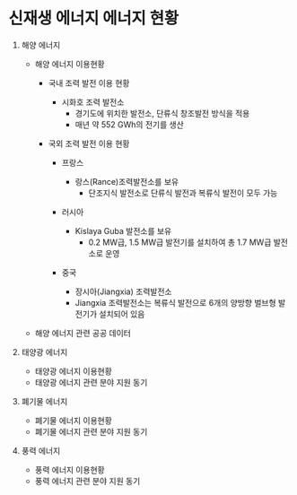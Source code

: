 # 신재생 에너지 에너지 현황


1. 해양 에너지 
    + 해양 에너지 이용현황
        +  국내 조력 발전 이용 현황
            + 시화호 조력 발전소 
                + 경기도에 위치한 발전소, 단류식 창조발전 방식을 적용
                + 매년 약 552 GWh의 전기를 생산

        +  국외 조력 발전 이용 현황
            + 프랑스
                + 랑스(Rance)조력발전소를 보유 
                    + 단조지식 발전소로 단류식 발전과 복류식 발전이 모두 가능

            + 러시아
                + Kislaya Guba 발전소를 보유
                    + 0.2 MW급, 1.5 MW급 발전기를 설치하여 총 1.7 MW급 발전소로 운영
            
            + 중국
                + 장시아(Jiangxia) 조력발전소
                + Jiangxia 조력발전소는 복류식 발전으로 6개의
양방향 벌브형 발전기가 설치되어 있음

    + 해양 에너지 관련 공공 데이터  

2. 태양광 에너지 
    + 태양광 에너지 이용현황
    + 태양광 에너지 관련 분야 지원 동기 

3. 폐기물 에너지 
    + 폐기물 에너지 이용현황
    + 폐기물 에너지 관련 분야 지원 동기 

4. 풍력 에너지 
    + 풍력 에너지 이용현황
    + 풍력 에너지 관련 분야 지원 동기 

